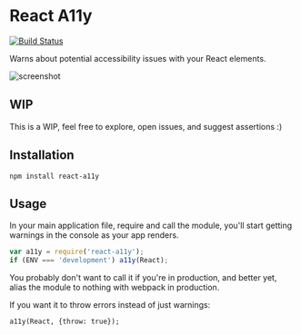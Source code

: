 React A11y
==========

[![Build Status](https://secure.travis-ci.org/rackt/react-a11y.png?branch=master)](http://travis-ci.org/rackt/react-a11y)

Warns about potential accessibility issues with your React elements.

![screenshot](http://i.imgur.com/naQTETB.png)

WIP
---

This is a WIP, feel free to explore, open issues, and suggest assertions :)

Installation
------------

`npm install react-a11y`

Usage
-----

In your main application file, require and call the module, you'll start
getting warnings in the console as your app renders.

```js
var a11y = require('react-a11y');
if (ENV === 'development') a11y(React);
```

You probably don't want to call it if you're in production, and better
yet, alias the module to nothing with webpack in production.

If you want it to throw errors instead of just warnings:

```
a11y(React, {throw: true});
```
